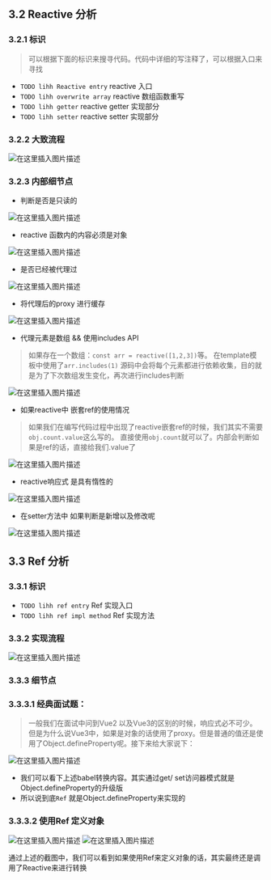 ## 3.2 Reactive 分析

### 3.2.1 标识

> 可以根据下面的标识来搜寻代码。代码中详细的写注释了，可以根据入口来寻找

- `TODO lihh Reactive entry` reactive 入口
- `TODO lihh overwrite array` reactive 数组函数重写
- `TODO lihh getter` reactive getter 实现部分
- `TODO lihh setter` reactive setter 实现部分

### 3.2.2 大致流程

![在这里插入图片描述](https://img-blog.csdnimg.cn/3e7f2921d5cd48b1bec7622b64e55d96.png)

### 3.2.3 内部细节点

- 判断是否是只读的

![在这里插入图片描述](https://img-blog.csdnimg.cn/940cce05b213420189c546059d9a6080.png)

- reactive 函数内的内容必须是对象

![在这里插入图片描述](https://img-blog.csdnimg.cn/934b5434312e4bae8b68b8c4f827e4bf.png)

- 是否已经被代理过

![在这里插入图片描述](https://img-blog.csdnimg.cn/cce74d5030834934b3406fe7bd1ec106.png)

- 将代理后的proxy 进行缓存

![在这里插入图片描述](https://img-blog.csdnimg.cn/9c445ce9790b49b399ff592a36f6102f.png)

- 代理元素是数组 && 使用includes API

> 如果存在一个数组：`const arr = reactive([1,2,3])`等。 在template模板中使用了`arr.includes(1)`
> 源码中会将每个元素都进行依赖收集，目的就是为了下次数组发生变化，再次进行includes判断

![在这里插入图片描述](https://img-blog.csdnimg.cn/4778087286b94e81be4ebfec33726365.png)

- 如果reactive中 嵌套ref的使用情况

> 如果我们在编写代码过程中出现了reactive嵌套ref的时候，我们其实不需要`obj.count.value`这么写的。
> 直接使用`obj.count`就可以了。内部会判断如果是ref的话，直接给我们.value了

![在这里插入图片描述](https://img-blog.csdnimg.cn/5002731c99924828bebdd7c4d9e707e3.png)

- reactive响应式 是具有惰性的

![在这里插入图片描述](https://img-blog.csdnimg.cn/3d8922b8103f41e68a731b15187f5344.png)

- 在setter方法中 如果判断是新增以及修改呢

![在这里插入图片描述](https://img-blog.csdnimg.cn/a4665f174a904ac0a6bd555e88a8378a.png)

## 3.3 Ref 分析

### 3.3.1 标识

- `TODO lihh ref entry` Ref 实现入口
- `TODO lihh ref impl method` Ref 实现方法

### 3.3.2 实现流程

![在这里插入图片描述](https://img-blog.csdnimg.cn/a1848b91367a464ab017ef9666460cc2.png#pic_center)

### 3.3.3 细节点

### 3.3.3.1 经典面试题：

> 一般我们在面试中问到Vue2 以及Vue3的区别的时候，响应式必不可少。但是为什么说Vue3中，如果是对象的话使用了proxy。但是普通的值还是使用了Object.defineProperty呢。接下来给大家说下：

![在这里插入图片描述](https://img-blog.csdnimg.cn/5d05f0af4b3447f2ae8c65715b10b587.png)

- 我们可以看下上述babel转换内容。其实通过get/ set访问器模式就是Object.defineProperty的升级版
- 所以说到底`Ref` 就是Object.defineProperty来实现的

### 3.3.3.2 使用Ref 定义对象

![在这里插入图片描述](https://img-blog.csdnimg.cn/e5fe945bc1554757a315498180281a0d.png)
![在这里插入图片描述](https://img-blog.csdnimg.cn/9bdcd56390534b32a27418c947d4b3a2.png)

通过上述的截图中，我们可以看到如果使用Ref来定义对象的话，其实最终还是调用了Reactive来进行转换